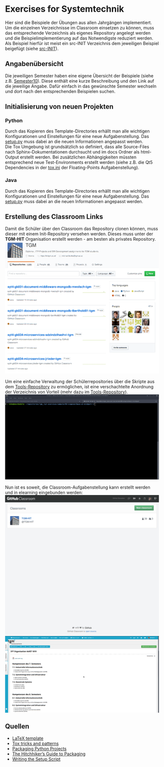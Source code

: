 # Exercises for **Systemtechnik**
Hier sind die Beispiele der Übungen aus allen Jahrgängen implementiert.
Um die einzelnen Verzeichnisse im Classroom einsetzen zu können, muss das entsprechende Verzeichnis als eigenes Repository angelegt werden und die Beispielimplementierung auf das Notwendigste reduziert werden. Als Beispiel hierfür ist meist ein src-INIT Verzeichnis dem jeweiligen Beispiel beigefügt (siehe [src-INIT](test-driven-development/src-INIT)).  

## Angabenübersicht
Die jeweiligen Semester haben eine eigene Übersicht der Beispiele (siehe z.B. [Semester10](semester10/README.md)). Diese enthält eine kurze Beschreibung und den Link auf die jeweilige Angabe. Dafür einfach in das gewünschte Semester wechseln und dort nach den entsprechenden Beispielen suchen.

## Initialisierung von neuen Projekten
### Python
Durch das Kopieren des Template-Directories erhällt man alle wichtigen Konfigurationen und Einstellungen für eine neue Aufgabenstellung. Das [setup.py](templates/python/setup.py) muss dabei an die neuen Informationen angepasst werden.  
Die Tox Umgebung ist grundsätzlich so definiert, dass alle Source-Files nach Sphinx-Dokumentationen durchsucht und im docs Ordner als html-Output erstellt werden. Bei zusätzlichen Abhängigkeiten müssten entsprechend neue Test-Environments erstellt werden (siehe z.B. die Qt5 Dependencies in der [tox.ini](floating-points/tox.ini) der Floating-Points Aufgabenstellung).  

### Java
Durch das Kopieren des Template-Directories erhällt man alle wichtigen Konfigurationen und Einstellungen für eine neue Aufgabenstellung. Das [setup.py](templates/java/build.gradle) muss dabei an die neuen Informationen angepasst werden.  

## Erstellung des Classroom Links
Damit die Schüler über den Classroom das Repository clonen können, muss dieser mit einem Init-Repository versehen werden. Dieses muss unter der **TGM-HIT** Organisation erstellt werden - am besten als privates Repository.
![Erstellung des Repositories](resources/CreateRepository.gif)

Um eine einfache Verwaltung der Schülerrepositories über die Skripte aus dem [Tools-Repository](https://github.com/TGM-HIT/tools) zu ermöglichen, ist eine verschachtelte Anordnung der Verzeichnis von Vorteil (mehr dazu im [Tools-Repository](https://github.com/TGM-HIT/tools)).
![Init von Repo](resources/InitRepo.gif)

Nun ist es soweit, die Classroom-Aufgabenstellung kann erstellt werden und in elearning eingebunden werden:
![Erstellung von Classroom](resources/CreateClassroom.gif)
![Init von Elearning Aufgabe](resources/InitiateElearningAssignment.gif)

## Quellen
+ [LaTeX template](https://github.com/TGM-HIT/latex-protocol)
+ [Tox tricks and patterns](https://blog.ionelmc.ro/2015/04/14/tox-tricks-and-patterns/)
+ [Packaging Python Projects](https://packaging.python.org/tutorials/packaging-projects/)
+ [The Hitchhiker’s Guide to Packaging](https://the-hitchhikers-guide-to-packaging.readthedocs.io/en/latest/quickstart.html)
+ [Writing the Setup Script](https://docs.python.org/3/distutils/setupscript.html)
